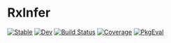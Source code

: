 # RxInfer

[![Stable](https://img.shields.io/badge/docs-stable-blue.svg)](https://bvdmitri.github.io/RxInfer.jl/stable/)
[![Dev](https://img.shields.io/badge/docs-dev-blue.svg)](https://bvdmitri.github.io/RxInfer.jl/dev/)
[![Build Status](https://github.com/bvdmitri/RxInfer.jl/actions/workflows/CI.yml/badge.svg?branch=main)](https://github.com/bvdmitri/RxInfer.jl/actions/workflows/CI.yml?query=branch%3Amain)
[![Coverage](https://codecov.io/gh/bvdmitri/RxInfer.jl/branch/main/graph/badge.svg)](https://codecov.io/gh/bvdmitri/RxInfer.jl)
[![PkgEval](https://JuliaCI.github.io/NanosoldierReports/pkgeval_badges/R/RxInfer.svg)](https://JuliaCI.github.io/NanosoldierReports/pkgeval_badges/report.html)
